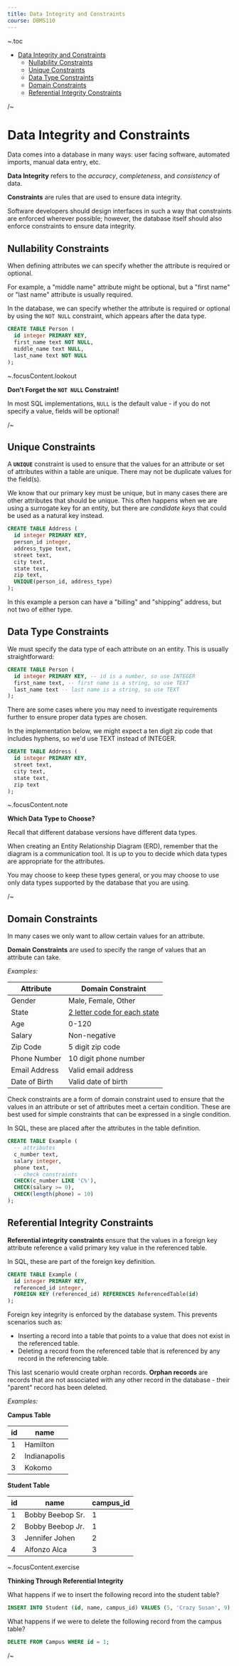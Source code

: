 ```yaml
---
title: Data Integrity and Constraints
course: DBMS110
---
```


~.toc

- [Data Integrity and Constraints](#data-integrity-and-constraints)
  - [Nullability Constraints](#nullability-constraints)
  - [Unique Constraints](#unique-constraints)
  - [Data Type Constraints](#data-type-constraints)
  - [Domain Constraints](#domain-constraints)
  - [Referential Integrity Constraints](#referential-integrity-constraints)

/~

# Data Integrity and Constraints

Data comes into a database in many ways: user facing software, automated imports, manual data entry, etc.

**Data Integrity** refers to the _accuracy_, _completeness_, and _consistency_ of data.

**Constraints** are rules that are used to ensure data integrity.

Software developers should design interfaces in such a way that constraints are enforced wherever possible; however, the database itself should also enforce constraints to ensure data integrity.

## Nullability Constraints

When defining attributes we can specify whether the attribute is required or optional.

For example, a "middle name" attribute might be optional, but a "first name" or "last name" attribute is usually required.

In the database, we can specify whether the attribute is required or optional by using the `NOT NULL` constraint, which appears after the data type.

```sql
CREATE TABLE Person (
  id integer PRIMARY KEY,
  first_name text NOT NULL,
  middle_name text NULL,
  last_name text NOT NULL
);
```

~.focusContent.lookout

**Don't Forget the `NOT NULL` Constraint!**

In most SQL implementations, `NULL` is the default value - if you do not specify a value, fields will be optional!

/~

## Unique Constraints

A **`UNIQUE`** constraint is used to ensure that the values for an attribute or set of attributes within a table are unique. There may not be duplicate values for the field(s).

We know that our primary key must be unique, but in many cases there are other attributes that should be unique. This often happens when we are using a surrogate key for an entity, but there are _candidate keys_ that could be used as a natural key instead.

```sql
CREATE TABLE Address (
  id integer PRIMARY KEY,
  person_id integer,
  address_type text,
  street text,
  city text,
  state text,
  zip text,
  UNIQUE(person_id, address_type)
);
```

In this example a person can have a "billing" and "shipping" address, but not two of either type.

## Data Type Constraints

We must specify the data type of each attribute on an entity. This is usually straightforward:

```sql
CREATE TABLE Person (
  id integer PRIMARY KEY, -- id is a number, so use INTEGER
  first_name text, -- first name is a string, so use TEXT
  last_name text -- last name is a string, so use TEXT
);
```

There are some cases where you may need to investigate requirements further to ensure proper data types are chosen.

In the implementation below, we might expect a ten digit zip code that includes hyphens, so we'd use TEXT instead of INTEGER.

```sql
CREATE TABLE Address (
  id integer PRIMARY KEY,
  street text,
  city text,
  state text,
  zip text
);
```

~.focusContent.note

**Which Data Type to Choose?**

Recall that different database versions have different data types.

When creating an Entity Relationship Diagram (ERD), remember that the diagram is a communication tool. It is up to you to decide which data types are appropriate for the attributes.

You may choose to keep these types general, or you may choose to use only data types supported by the database that you are using.

/~

## Domain Constraints

In many cases we only want to allow certain values for an attribute.

**Domain Constraints** are used to specify the range of values that an attribute can take.

_Examples:_

| Attribute     | Domain Constraint                                                                                            |
| ------------- | ------------------------------------------------------------------------------------------------------------ |
| Gender        | Male, Female, Other                                                                                          |
| State         | [2 letter code for each state](https://en.wikipedia.org/wiki/List_of_U.S._state_and_territory_abbreviations) |
| Age           | 0-120                                                                                                        |
| Salary        | Non-negative                                                                                                 |
| Zip Code      | 5 digit zip code                                                                                             |
| Phone Number  | 10 digit phone number                                                                                        |
| Email Address | Valid email address                                                                                          |
| Date of Birth | Valid date of birth                                                                                          |

Check constraints are a form of domain constraint used to ensure that the values in an attribute or set of attributes meet a certain condition. These are best used for simple constraints that can be expressed in a single condition.

In SQL, these are placed after the attributes in the table definition.

```sql
CREATE TABLE Example (
  -- attributes
  c_number text,
  salary integer,
  phone text,
  -- check constraints
  CHECK(c_number LIKE 'C%'),
  CHECK(salary >= 0),
  CHECK(length(phone) = 10)
);
```

## Referential Integrity Constraints

**Referential integrity constraints** ensure that the values in a foreign key attribute reference a valid primary key value in the referenced table.

In SQL, these are part of the foreign key definition.

```sql
CREATE TABLE Example (
  id integer PRIMARY KEY,
  referenced_id integer,
  FOREIGN KEY (referenced_id) REFERENCES ReferencedTable(id)
);
```

Foreign key integrity is enforced by the database system. This prevents scenarios such as:

- Inserting a record into a table that points to a value that does not exist in the referenced table.
- Deleting a record from the referenced table that is referenced by any record in the referencing table.

This last scenario would create orphan records. **Orphan records** are records that are not associated with any other record in the database - their "parent" record has been deleted.

_Examples:_

**Campus Table**

| id  | name         |
| --- | ------------ |
| 1   | Hamilton     |
| 2   | Indianapolis |
| 3   | Kokomo       |

**Student Table**

| id  | name             | campus_id |
| --- | ---------------- | --------- |
| 1   | Bobby Beebop Sr. | 1         |
| 2   | Bobby Beebop Jr. | 1         |
| 3   | Jennifer Johen   | 2         |
| 4   | Alfonzo Alca     | 3         |

~.focusContent.exercise

**Thinking Through Referential Integrity**

What happens if we to insert the following record into the student table?

```sql
INSERT INTO Student (id, name, campus_id) VALUES (5, 'Crazy Susan', 9);
```

What happens if we were to delete the following record from the campus table?

```sql
DELETE FROM Campus WHERE id = 1;
```

/~
